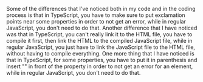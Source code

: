 Some of the differences that I've noticed both in my code and in the coding process is that in TypeScript, you have to make sure to put exclamation points near some properties in order to not get an error, while in regular JavaScript, you don't need to do that. Another difference that I have noticed was that in TypeScript, you can't really link it to the HTML file, you have to compile it first, then link the HTML to the compiled JavaScript file, while in regular JavaScript, you just have to link the JavaScript file to the HTML file, without having to compile everything. One more thing that I have noticed is that in TypeScript, for some properties, you have to put it in parenthesis and insert "<HTMLElement>" in front of the property in order to not get an error for an element, while in regular JavaScript, you don't need to do that.
